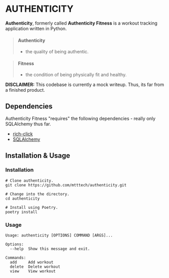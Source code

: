 # AUTHENTICITY 

**Authenticity**, formerly called **Authenticity Fitness** is a workout tracking application written in Python.

> #### Authenticity
> - the quality of being authentic.

> #### Fitness
> - the condition of being physically fit and healthy.

**DISCLAIMER:** This codebase is currently a mock writeup. Thus, its far from a finished product.

## Dependencies

Authenticity Fitness "requires" the following dependencies - really only SQLAlchemy thus far.

* [rich-click](https://github.com/ewels/rich-click)
* [SQLAlchemy](https://github.com/sqlalchemy/sqlalchemy)

## Installation & Usage


### Installation

```
# Clone authenticity.
git clone https://github.com/mtttech/authenticity.git

# Change into the directory.
cd authenticity

# Install using Poetry.
poetry install
```

### Usage

```
Usage: authenticity [OPTIONS] COMMAND [ARGS]...

Options:
  --help  Show this message and exit.

Commands:
  add     Add workout
  delete  Delete workout
  view    View workout
```
